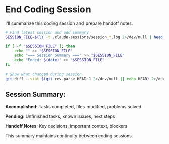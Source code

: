 # End Coding Session

I'll summarize this coding session and prepare handoff notes.

```bash
# Find latest session and add summary
SESSION_FILE=$(ls -t .claude-sessions/session_*.log 2>/dev/null | head -1)

if [ -f "$SESSION_FILE" ]; then
    echo "" >> "$SESSION_FILE"
    echo "=== Session Summary ===" >> "$SESSION_FILE"
    echo "Ended: $(date)" >> "$SESSION_FILE"
fi

# Show what changed during session
git diff --stat $(git rev-parse HEAD~1 2>/dev/null || echo HEAD) 2>/dev/null || echo "No git changes"
```

## Session Summary:

**Accomplished**: Tasks completed, files modified, problems solved

**Pending**: Unfinished tasks, known issues, next steps

**Handoff Notes**: Key decisions, important context, blockers

This summary maintains continuity between coding sessions.